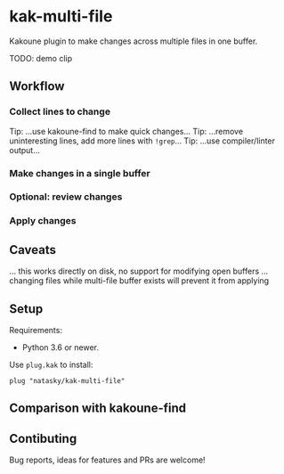 # kak-multi-file

Kakoune plugin to make changes across multiple files in one buffer.

TODO: demo clip

## Workflow

### Collect lines to change

Tip: ...use kakoune-find to make quick changes...
Tip: ...remove uninteresting lines, add more lines with `!grep`...
Tip: ...use compiler/linter output...

### Make changes in a single buffer

### Optional: review changes

### Apply changes

## Caveats

... this works directly on disk, no support for modifying open buffers
... changing files while multi-file buffer exists will prevent it from applying

## Setup

Requirements:

- Python 3.6 or newer.

Use `plug.kak` to install:

```
plug "natasky/kak-multi-file"
```

## Comparison with kakoune-find

## Contibuting

Bug reports, ideas for features and PRs are welcome!
